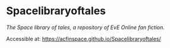 # Spacelibraryoftales
*The Space library of tales, a repository of EvE Online fan fiction.*

Accessible at: https://acfinspace.github.io/Spacelibraryoftales/

